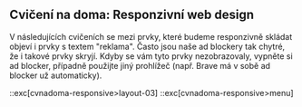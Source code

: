 ## Cvičení na doma: Responzivní web design

V následujících cvičeních se mezi prvky, které budeme responzivně skládat objeví i prvky s textem "reklama". Často jsou naše ad blockery tak chytré, že i takové prvky skryjí. Kdyby se vám tyto prvky nezobrazovaly, vypněte si ad blocker, případně použijte jiný prohlížeč (např. Brave má v sobě ad blocker už automaticky).

::exc[cvnadoma-responsive>layout-03]
::exc[cvnadoma-responsive>menu]
